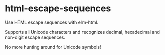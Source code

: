 # html-escape-sequences

Use HTML escape sequences with elm-html.

Supports all Unicode characters and recognizes decimal, hexadecimal and non-digit escape sequences.

No more hunting around for Unicode symbols!
